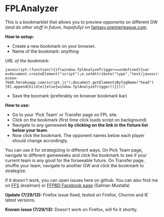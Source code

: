 FPLAnalyzer
===========

This is a bookmarklet that allows you to preview opponents on different GW *(and do other stuff in future, hopefully)* 
on [fantasy.premierleague.com](http://fantasy.premierleague.com).

**How to setup:**
* Create a new bookmark on your browser.
* Name of the bookmark: *anything*

*URL of the bookmark:*

    javascript:(function(){if(window.fplAnalyzeTrigger==undefined){var e=document.createElement("script");e.setAttribute("type","text/javascript");e.setAttribute("src","http://pure-ocean-7640.herokuapp.com/script.js");document.getElementsByTagName("head")[0].appendChild(e)}else{window.fplAnalyzeTrigger()}})()

* Save the boomark (preferably on browser bookmark bar)

**How to use:**
* Go to your 'Pick Team' or Transfer page on FPL site.
* Click on the bookmark (first time click loads script on background)
* Navigate to any gameweek **by clicking on the link in the fixture list below your team**.
* Now click the bookmark. The opponent names below each player should change accordingly.
 
You can use it for strategizing in different ways. On Pick Team page, navigate to different gameweeks and click the bookmark to see if your current
team is any good for the forseeable future. On Transfer page, shuffle your team, navigate to another GW and click the bookmark to strategize.

If it doesn't work, you can open issues here on github. You can also find me on [FFS](http://fantasyfootballscout.co.uk) (esalman) or [FFPBD Facebook page](https://www.facebook.com/groups/234846293222683/) (Salman Mustafa)

**Update (7/29/13):** Firefox issue fixed, tested on Firefox, Chorme and IE latest versions.

**Known issue (7/29/13):** Doesn't work on Firefox, will fix it shortly.
